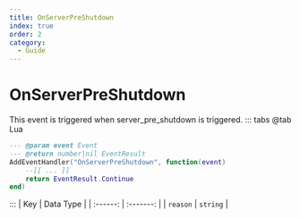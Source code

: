 ```yaml
---
title: OnServerPreShutdown
index: true
order: 2
category:
  - Guide
---
```


# OnServerPreShutdown
This event is triggered when server_pre_shutdown is triggered.
::: tabs
@tab Lua
```lua
--- @param event Event
--- @return number|nil EventResult
AddEventHandler("OnServerPreShutdown", function(event)
    --[[ ... ]]
    return EventResult.Continue
end)
```

:::
|    Key   | Data Type |
| :------: | :-------: |
| `reason` |  `string` |